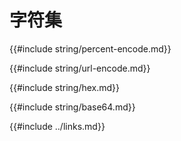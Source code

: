 # 字符集

{{#include string/percent-encode.md}}

{{#include string/url-encode.md}}

{{#include string/hex.md}}

{{#include string/base64.md}}

{{#include ../links.md}}
